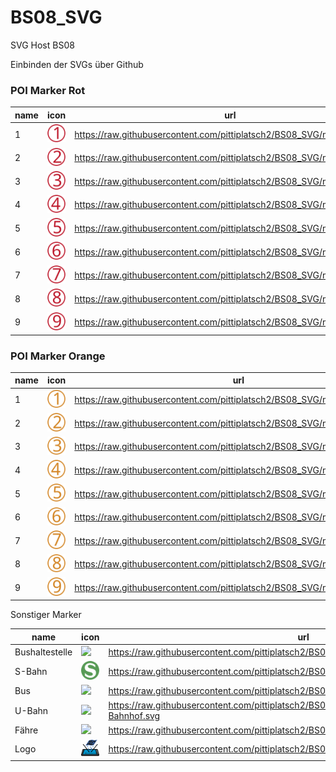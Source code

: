 # BS08_SVG
SVG Host BS08

Einbinden der SVGs über Github

### POI Marker Rot

name|icon|url
-|-|-
1	|<img src="https://raw.githubusercontent.com/pittiplatsch2/BS08_SVG/main/Rot_1.svg"/>|https://raw.githubusercontent.com/pittiplatsch2/BS08_SVG/main/Rot_1.svg
2	|<img src="https://raw.githubusercontent.com/pittiplatsch2/BS08_SVG/main/Rot_2.svg"/>|https://raw.githubusercontent.com/pittiplatsch2/BS08_SVG/main/Rot_2.svg
3	|<img src="https://raw.githubusercontent.com/pittiplatsch2/BS08_SVG/main/Rot_3.svg"/>|https://raw.githubusercontent.com/pittiplatsch2/BS08_SVG/main/Rot_3.svg
4	|<img src="https://raw.githubusercontent.com/pittiplatsch2/BS08_SVG/main/Rot_4.svg"/>|https://raw.githubusercontent.com/pittiplatsch2/BS08_SVG/main/Rot_4.svg
5	|<img src="https://raw.githubusercontent.com/pittiplatsch2/BS08_SVG/main/Rot_5.svg"/>|https://raw.githubusercontent.com/pittiplatsch2/BS08_SVG/main/Rot_5.svg
6	|<img src="https://raw.githubusercontent.com/pittiplatsch2/BS08_SVG/main/Rot_6.svg"/>|https://raw.githubusercontent.com/pittiplatsch2/BS08_SVG/main/Rot_6.svg
7	|<img src="https://raw.githubusercontent.com/pittiplatsch2/BS08_SVG/main/Rot_7.svg"/>|https://raw.githubusercontent.com/pittiplatsch2/BS08_SVG/main/Rot_7.svg
8	|<img src="https://raw.githubusercontent.com/pittiplatsch2/BS08_SVG/main/Rot_8.svg"/>|https://raw.githubusercontent.com/pittiplatsch2/BS08_SVG/main/Rot_8.svg
9	|<img src="https://raw.githubusercontent.com/pittiplatsch2/BS08_SVG/main/Rot_9.svg"/>|https://raw.githubusercontent.com/pittiplatsch2/BS08_SVG/main/Rot_9.svg




### POI Marker Orange

name|icon|url
-|-|-
1	|<img src="https://raw.githubusercontent.com/pittiplatsch2/BS08_SVG/main/Orange_1.svg"/>|https://raw.githubusercontent.com/pittiplatsch2/BS08_SVG/main/Orange_1.svg
2	|<img src="https://raw.githubusercontent.com/pittiplatsch2/BS08_SVG/main/Orange_2.svg"/>|https://raw.githubusercontent.com/pittiplatsch2/BS08_SVG/main/Orange_2.svg
3	|<img src="https://raw.githubusercontent.com/pittiplatsch2/BS08_SVG/main/Orange_3.svg"/>|https://raw.githubusercontent.com/pittiplatsch2/BS08_SVG/main/Orange_3.svg
4	|<img src="https://raw.githubusercontent.com/pittiplatsch2/BS08_SVG/main/Orange_4.svg"/>|https://raw.githubusercontent.com/pittiplatsch2/BS08_SVG/main/Orange_4.svg
5	|<img src="https://raw.githubusercontent.com/pittiplatsch2/BS08_SVG/main/Orange_5.svg"/>|https://raw.githubusercontent.com/pittiplatsch2/BS08_SVG/main/Orange_5.svg
6	|<img src="https://raw.githubusercontent.com/pittiplatsch2/BS08_SVG/main/Orange_6.svg"/>|https://raw.githubusercontent.com/pittiplatsch2/BS08_SVG/main/Orange_6.svg
7	|<img src="https://raw.githubusercontent.com/pittiplatsch2/BS08_SVG/main/Orange_7.svg"/>|https://raw.githubusercontent.com/pittiplatsch2/BS08_SVG/main/Orange_7.svg
8	|<img src="https://raw.githubusercontent.com/pittiplatsch2/BS08_SVG/main/Orange_8.svg"/>|https://raw.githubusercontent.com/pittiplatsch2/BS08_SVG/main/Orange_8.svg
9	|<img src="https://raw.githubusercontent.com/pittiplatsch2/BS08_SVG/main/Orange_9.svg"/>|https://raw.githubusercontent.com/pittiplatsch2/BS08_SVG/main/Orange_9.svg


Sonstiger Marker

name|icon|url
-|-|-
Bushaltestelle|<img src="https://raw.githubusercontent.com/pittiplatsch2/BS08_SVG/main/%C3%96PNVHaltestelle.svg"/>|https://raw.githubusercontent.com/pittiplatsch2/BS08_SVG/main/%C3%96PNVHaltestelle.svg
S-Bahn|<img src="https://raw.githubusercontent.com/pittiplatsch2/BS08_SVG/main/SBahn.svg"/>|https://raw.githubusercontent.com/pittiplatsch2/BS08_SVG/main/SBahn.svg
Bus|<img src="https://raw.githubusercontent.com/pittiplatsch2/BS08_SVG/main/%C3%96PNVBus.svg"/>|https://raw.githubusercontent.com/pittiplatsch2/BS08_SVG/main/%C3%96PNVBus.svg
U-Bahn|<img src="https://raw.githubusercontent.com/pittiplatsch2/BS08_SVG/main/%C3%96PNVU-Bahnhof.svg"/>|https://raw.githubusercontent.com/pittiplatsch2/BS08_SVG/main/%C3%96PNVU-Bahnhof.svg
Fähre| <img src="https://raw.githubusercontent.com/pittiplatsch2/BS08_SVG/main/F%C3%A4hranleger.svg"/>|https://raw.githubusercontent.com/pittiplatsch2/BS08_SVG/main/F%C3%A4hranleger.svg
Logo|<img src="https://raw.githubusercontent.com/pittiplatsch2/BS08_SVG/main/Firmenlogo_1.svg"/>|https://raw.githubusercontent.com/pittiplatsch2/BS08_SVG/main/Firmenlogo_1.svg

